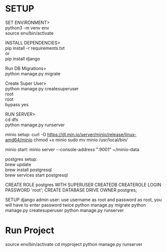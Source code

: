 # SETUP
SET ENVIRONMENT>   
python3 -m venv env   
source env/bin/activate   
   
INSTALL DEPENDENCIES>   
pip install -r requirements.txt   
or   
pip install django   
   
Run DB Migrations>   
python manage.py migrate   
   
Create Super User>   
python manage.py createsuperuser   
root   
root  
bypass yes     
   
RUN SERVER>   
cd dfs   
python manage.py runserver   

minio setup:
curl -O https://dl.min.io/server/minio/release/linux-amd64/minio
chmod +x minio
sudo mv minio /usr/local/bin/

minio start:
minio server --console-address ":9001" ~/minio-data

postgres setup:   
brew update   
brew install postgresql   
brew services start postgresql   

CREATE ROLE postgres WITH SUPERUSER CREATEDB CREATEROLE LOGIN PASSWORD 'root';
CREATE DATABASE DRIVE OWNER postgres;

SETUP django admin user: use username as root and password as root, you will have to enter password twice
python manage.py migrate
python manage.py createsuperuser
python manage.py runserver

# Run Project
source env/bin/activate
cd myproject
python manage.py runserver